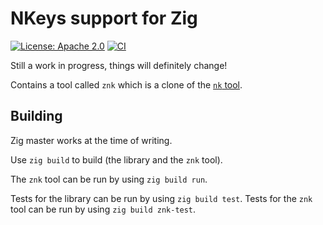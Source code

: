 # NKeys support for Zig

[![License: Apache 2.0](https://img.shields.io/badge/License-Apache%202.0-blue.svg)](https://opensource.org/licenses/Apache-2.0)
[![CI](https://github.com/rutgerbrf/zig-nkeys/actions/workflows/main.yml/badge.svg)](https://github.com/rutgerbrf/zig-nkeys/actions/workflows/main.yml)

Still a work in progress, things will definitely change!

Contains a tool called `znk` which is a clone of the [`nk` tool](https://github.com/nats-io/nkeys/tree/master/nk).

## Building

Zig master works at the time of writing.

Use `zig build` to build (the library and the `znk` tool).

The `znk` tool can be run by using `zig build run`.

Tests for the library can be run by using `zig build test`.
Tests for the `znk` tool can be run by using `zig build znk-test`.

